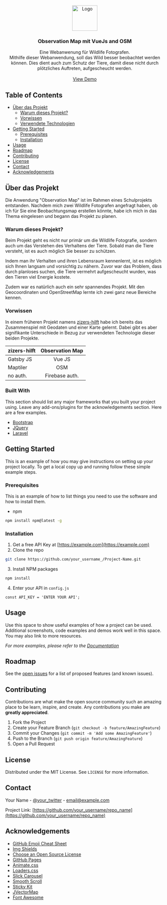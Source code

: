 <!-- PROJECT LOGO -->
<br />
<p align="center">
  <a href="https://digezz.ch">
    <img src="images/logo.png" alt="Logo" width="80" height="80">
  </a>

  <h3 align="center">Observation Map mit VueJs and OSM</h3>

  <p align="center">
    Eine Webanwenung für Wildlife Fotografen. 
    <br>
    Mithilfe dieser Webanwendung, soll das Wild besser beobachtet werden können. Dies dient auch zum Schutz der Tiere, damit diese nicht durch plötzliches Auftreten, aufgescheucht werden.
    <br />
    <br />
    <a href="https://github.com/othneildrew/Best-README-Template">View Demo</a>
  </p>
</p>



<!-- TABLE OF CONTENTS -->
## Table of Contents

* [Über das Projekt](#Über-das-Projekt)
  * [Warum dieses Projekt?](#why-this-project)
  * [Vorwissen](#prior-knowledge)
  * [Verwendete Technologien](#built-with)
* [Getting Started](#getting-started)
  * [Prerequisites](#prerequisites)
  * [Installation](#installation)
* [Usage](#usage)
* [Roadmap](#roadmap)
* [Contributing](#contributing)
* [License](#license)
* [Contact](#contact)
* [Acknowledgements](#acknowledgements)



<!-- ABOUT THE PROJECT -->
## Über das Projekt

Die Anwendung "Observation Map" ist im Rahmen eines Schulprojekts entstanden. Nachdem mich zwei Wildlife Fotografen angefragt haben, ob
ich für Sie eine Beobachtungsmap erstellen könnte, habe ich mich in das 
Thema eingelesen und begann das Projekt zu planen.

### Warum dieses Projekt? ###

Beim Projekt geht es nicht nur primär um die Wildlife Fotografie, sondern
auch um das Verstehen des Verhaltens der Tiere. Sobald man die Tiere versteht, ist es auch möglich Sie besser zu schützen. 

Indem man ihr Verhalten und ihren Lebensraum kennenlernt, ist es möglich sich Ihnen langsam und vorsichtig zu nähern. Zuvor war das Problem, dass durch planloses suchen, die Tiere vermehrt aufgescheucht wurden, was den Tieren viel Energie kostete.

Zudem war es natürlich auch ein sehr spannendes Projekt. Mit den Geocoordinaten und OpenStreetMap lernte ich zwei ganz neue Bereiche kennen.

### Vorwissen ###

In einem früheren Projekt namens [zizers-hilft](https://www.digezz.ch/isoliert-aber-nicht-allein-coronavirus-community-maps/) habe ich bereits das Zusammenspiel mit Geodaten und einer Karte gelernt. Dabei gibt es aber signifikante Unterschiede in Bezug zur verwendeten Technologie dieser beiden Projekte. 

| zizers-hilft  | Observation Map |
| ------------- |:---------------:|
| Gatsby JS     | Vue JS          |
| Maptiler      | OSM             |
| no auth.      | Firebase auth.   |

### Built With
This section should list any major frameworks that you built your project using. Leave any add-ons/plugins for the acknowledgements section. Here are a few examples.
* [Bootstrap](https://getbootstrap.com)
* [JQuery](https://jquery.com)
* [Laravel](https://laravel.com)



<!-- GETTING STARTED -->
## Getting Started

This is an example of how you may give instructions on setting up your project locally.
To get a local copy up and running follow these simple example steps.

### Prerequisites

This is an example of how to list things you need to use the software and how to install them.
* npm
```sh
npm install npm@latest -g
```

### Installation

1. Get a free API Key at [https://example.com](https://example.com)
2. Clone the repo
```sh
git clone https://github.com/your_username_/Project-Name.git
```
3. Install NPM packages
```sh
npm install
```
4. Enter your API in `config.js`
```JS
const API_KEY = 'ENTER YOUR API';
```



<!-- USAGE EXAMPLES -->
## Usage

Use this space to show useful examples of how a project can be used. Additional screenshots, code examples and demos work well in this space. You may also link to more resources.

_For more examples, please refer to the [Documentation](https://example.com)_



<!-- ROADMAP -->
## Roadmap

See the [open issues](https://github.com/othneildrew/Best-README-Template/issues) for a list of proposed features (and known issues).



<!-- CONTRIBUTING -->
## Contributing

Contributions are what make the open source community such an amazing place to be learn, inspire, and create. Any contributions you make are **greatly appreciated**.

1. Fork the Project
2. Create your Feature Branch (`git checkout -b feature/AmazingFeature`)
3. Commit your Changes (`git commit -m 'Add some AmazingFeature'`)
4. Push to the Branch (`git push origin feature/AmazingFeature`)
5. Open a Pull Request



<!-- LICENSE -->
## License

Distributed under the MIT License. See `LICENSE` for more information.



<!-- CONTACT -->
## Contact

Your Name - [@your_twitter](https://twitter.com/your_username) - email@example.com

Project Link: [https://github.com/your_username/repo_name](https://github.com/your_username/repo_name)



<!-- ACKNOWLEDGEMENTS -->
## Acknowledgements
* [GitHub Emoji Cheat Sheet](https://www.webpagefx.com/tools/emoji-cheat-sheet)
* [Img Shields](https://shields.io)
* [Choose an Open Source License](https://choosealicense.com)
* [GitHub Pages](https://pages.github.com)
* [Animate.css](https://daneden.github.io/animate.css)
* [Loaders.css](https://connoratherton.com/loaders)
* [Slick Carousel](https://kenwheeler.github.io/slick)
* [Smooth Scroll](https://github.com/cferdinandi/smooth-scroll)
* [Sticky Kit](http://leafo.net/sticky-kit)
* [JVectorMap](http://jvectormap.com)
* [Font Awesome](https://fontawesome.com)





<!-- MARKDOWN LINKS & IMAGES -->
<!-- https://www.markdownguide.org/basic-syntax/#reference-style-links -->
[contributors-shield]: https://img.shields.io/github/contributors/othneildrew/Best-README-Template.svg?style=flat-square
[contributors-url]: https://github.com/othneildrew/Best-README-Template/graphs/contributors
[forks-shield]: https://img.shields.io/github/forks/othneildrew/Best-README-Template.svg?style=flat-square
[forks-url]: https://github.com/othneildrew/Best-README-Template/network/members
[stars-shield]: https://img.shields.io/github/stars/othneildrew/Best-README-Template.svg?style=flat-square
[stars-url]: https://github.com/othneildrew/Best-README-Template/stargazers
[issues-shield]: https://img.shields.io/github/issues/othneildrew/Best-README-Template.svg?style=flat-square
[issues-url]: https://github.com/othneildrew/Best-README-Template/issues
[license-shield]: https://img.shields.io/github/license/othneildrew/Best-README-Template.svg?style=flat-square
[license-url]: https://github.com/othneildrew/Best-README-Template/blob/master/LICENSE.txt
[linkedin-shield]: https://img.shields.io/badge/-LinkedIn-black.svg?style=flat-square&logo=linkedin&colorB=555
[linkedin-url]: https://linkedin.com/in/othneildrew
[product-screenshot]: images/screenshot.png
